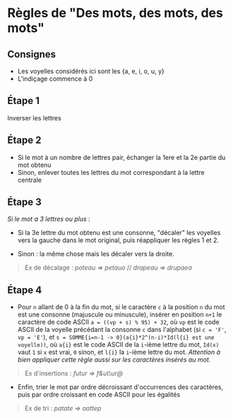 # Règles de "Des mots, des mots, des mots"

## Consignes

- Les voyelles considérés ici sont les {a, e, i, o, u, y}
- L'indiçage commence à 0

## Étape 1

Inverser les lettres

## Étape 2

- Si le mot à un nombre de lettres pair, échanger la 1ere et la 2e partie du mot obtenu
- Sinon, enlever toutes les lettres du mot correspondant à la lettre centrale

## Étape 3

_Si le mot a 3 lettres ou plus_ :

- Si la 3e lettre du mot obtenu est une consonne, "décaler" les voyelles vers la gauche dans le mot original, puis réappliquer les règles 1 et 2.

- Sinon : la même chose mais les décaler vers la droite.

> Ex de décalage : _poteau => petauo_ // _drapeau => drupaea_

## Étape 4

- Pour `n` allant de 0 à la fin du mot, si le caractère `c` à la position `n` du mot est une consonne (majuscule ou minuscule), insérer en position `n+1` le caractère de code ASCII `a = ((vp + s) % 95) + 32`, où `vp` est le code ASCII de la voyelle précédant la consonne `c` dans l'alphabet (si `c = 'F'`, `vp = 'E'`), et `s = SOMME{i=n-1 -> 0}(a{i}*2^(n-i)*Id(l{i} est une voyelle))`, où `a{i}` est le code ASCII de la `i`-ième lettre du mot, `Id(x)` vaut `1` si `x` est vrai, `0` sinon, et `l{i}` la `i`-ième lettre du mot. _Attention à bien appliquer cette règle aussi sur les caractères insérés au mot._

> Ex d'insertions : _futur => f&ut\ur@_

- Enfin, trier le mot par ordre décroissant d'occurrences des caractères, puis par ordre croissant en code ASCII pour les égalités

> Ex de tri : _patate => aattep_
